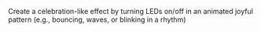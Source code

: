 Create a celebration-like effect by turning LEDs on/off in an animated joyful pattern (e.g., bouncing, waves, or blinking in a rhythm)
